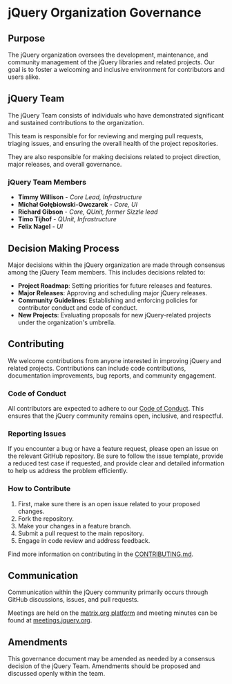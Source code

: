 
jQuery Organization Governance
==============================

Purpose
-------

The jQuery organization oversees the development, maintenance, and community management of the jQuery libraries and related projects. Our goal is to foster a welcoming and inclusive environment for contributors and users alike.

jQuery Team
---------

The jQuery Team consists of individuals who have demonstrated significant and sustained contributions to the organization.

This team is responsible for for reviewing and merging pull requests, triaging issues, and ensuring the overall health of the project repositories.

They are also responsible for making decisions related to project direction, major releases, and overall governance.

### jQuery Team Members

*   **Timmy Willison** - _Core Lead, Infrastructure_
*   **Michał Gołębiowski-Owczarek** - _Core, UI_
*   **Richard Gibson** - _Core, QUnit, former Sizzle lead_
*   **Timo Tijhof** - _QUnit, Infrastructure_
*   **Felix Nagel** - _UI_

Decision Making Process
-----------------------

Major decisions within the jQuery organization are made through consensus among the jQuery Team members. This includes decisions related to:

*   **Project Roadmap**: Setting priorities for future releases and features.
*   **Major Releases**: Approving and scheduling major jQuery releases.
*   **Community Guidelines**: Establishing and enforcing policies for contributor conduct and code of conduct.
*   **New Projects**: Evaluating proposals for new jQuery-related projects under the organization's umbrella.

Contributing
------------

We welcome contributions from anyone interested in improving jQuery and related projects. Contributions can include code contributions, documentation improvements, bug reports, and community engagement.

### Code of Conduct

All contributors are expected to adhere to our [Code of Conduct](./CODE_OF_CONDUCT.md). This ensures that the jQuery community remains open, inclusive, and respectful.

### Reporting Issues

If you encounter a bug or have a feature request, please open an issue on the relevant GitHub repository. Be sure to follow the issue template, provide a reduced test case if requested, and provide clear and detailed information to help us address the problem efficiently.

### How to Contribute

1. First, make sure there is an open issue related to your proposed changes.
1. Fork the repository.
1. Make your changes in a feature branch.
1. Submit a pull request to the main repository.
1. Engage in code review and address feedback.

Find more information on contributing in the [CONTRIBUTING.md](./CONTRIBUTING.md).

Communication
-------------

Communication within the jQuery community primarily occurs through GitHub discussions, issues, and pull requests.

Meetings are held on the [matrix.org platform](https://matrix.to/#/#jquery_meeting:gitter.im) and meeting minutes can be found at [meetings.jquery.org](https://meetings.jquery.org/category/core/).

Amendments
----------

This governance document may be amended as needed by a consensus decision of the jQuery Team. Amendments should be proposed and discussed openly within the team.

